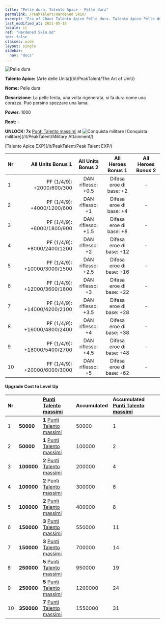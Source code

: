 ```yaml
---
title: "Pelle dura. Talento Apice - Pelle dura"
permalink: /PeakTalent/Hardened Skin/
excerpt: "Era of Chaos Talento Apice Pelle dura. Talento Apice Pelle dura. Pelle dura"
last_modified_at: 2021-05-18
locale: it
ref: "Hardened Skin.md"
toc: false
classes: wide
layout: single
sidebar:
  nav: "docs"
---
```


  ![Pelle dura](/images/pt/talent_2007.png)

  **Talento Apice:** [Arte delle Unità](/it/PeakTalent/The Art of Unit/)

  **Nome:** Pelle dura

  **Descrizione:** La pelle ferita, una volta rigenerata, si fa dura come una corazza. Può persino spezzare una lama.

  **Power:** 1000

  **Root:** -

  **UNLOCK: 7x** [Punti Talento massimi](/ItemsIT/con_934/) at ![Conquista militare](/images/pt/talent_2006.png) [Conquista militare](/it/PeakTalent/Military Attainment/)

  [Talento Apice EXP](/it/PeakTalent/Peak Talent EXP/)

  | Nr | All Units Bonus 1 | All Units Bonus 2 | All Heroes Bonus 1 | All Heroes Bonus 2 |
  |:---|--------------:|:-------------:|:-------------:|:-------------:|
  | 1 | PF (1/4/9): +2000/600/300 | DAN riflesso: +0.5 | Difesa eroe di base: +2 | - |
  | 2 | PF (1/4/9): +4000/1200/600 | DAN riflesso: +1 | Difesa eroe di base: +4 | - |
  | 3 | PF (1/4/9): +6000/1800/900 | DAN riflesso: +1.5 | Difesa eroe di base: +8 | - |
  | 4 | PF (1/4/9): +8000/2400/1200 | DAN riflesso: +2 | Difesa eroe di base: +12 | - |
  | 5 | PF (1/4/9): +10000/3000/1500 | DAN riflesso: +2.5 | Difesa eroe di base: +16 | - |
  | 6 | PF (1/4/9): +12000/3600/1800 | DAN riflesso: +3 | Difesa eroe di base: +22 | - |
  | 7 | PF (1/4/9): +14000/4200/2100 | DAN riflesso: +3.5 | Difesa eroe di base: +28 | - |
  | 8 | PF (1/4/9): +16000/4800/2400 | DAN riflesso: +4 | Difesa eroe di base: +38 | - |
  | 9 | PF (1/4/9): +18000/5400/2700 | DAN riflesso: +4.5 | Difesa eroe di base: +48 | - |
  | 10 | PF (1/4/9): +20000/6000/3000 | DAN riflesso: +5 | Difesa eroe di base: +62 | - |


#### Upgrade Cost to Level Up

  | Nr | <i class="fas fa-coins"/> | [Punti Talento massimi](/ItemsIT/con_934/) | Accumulated <i class="fas fa-coins"/> | Accumulated [Punti Talento massimi](/ItemsIT/con_934/) |
  |:---|:--------------|:-------------|:-------------|:-------------|
  | 1 | **50000** | **1** [Punti Talento massimi](/ItemsIT/con_934/) | 50000 | 1 |
  | 2 | **50000** | **1** [Punti Talento massimi](/ItemsIT/con_934/) | 100000 | 2 |
  | 3 | **100000** | **2** [Punti Talento massimi](/ItemsIT/con_934/) | 200000 | 4 |
  | 4 | **100000** | **2** [Punti Talento massimi](/ItemsIT/con_934/) | 300000 | 6 |
  | 5 | **100000** | **2** [Punti Talento massimi](/ItemsIT/con_934/) | 400000 | 8 |
  | 6 | **150000** | **3** [Punti Talento massimi](/ItemsIT/con_934/) | 550000 | 11 |
  | 7 | **150000** | **3** [Punti Talento massimi](/ItemsIT/con_934/) | 700000 | 14 |
  | 8 | **250000** | **5** [Punti Talento massimi](/ItemsIT/con_934/) | 950000 | 19 |
  | 9 | **250000** | **5** [Punti Talento massimi](/ItemsIT/con_934/) | 1200000 | 24 |
  | 10 | **350000** | **7** [Punti Talento massimi](/ItemsIT/con_934/) | 1550000 | 31 |
